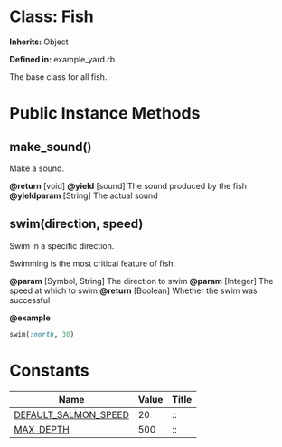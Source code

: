 # Class: Fish
**Inherits:** Object
    
**Defined in:** example_yard.rb

The base class for all fish.

# Public Instance Methods
## make_sound() [](#method-i-make_sound)
Make a sound.

**@return** [void] 
**@yield** [sound] The sound produced by the fish
**@yieldparam** [String] The actual sound
## swim(direction, speed) [](#method-i-swim)
Swim in a specific direction.

Swimming is the most critical feature of fish.

**@param** [Symbol, String] The direction to swim
**@param** [Integer] The speed at which to swim
**@return** [Boolean] Whether the swim was successful

**@example**
```ruby
swim(:north, 30)
```

# Constants
| Name | Value | Title |
| ---  | ---   | ---   |
| [DEFAULT_SALMON_SPEED](#constant-DEFAULT_SALMON_SPEED) | 20 |:: |
| [MAX_DEPTH](#constant-MAX_DEPTH) | 500 |:: |
